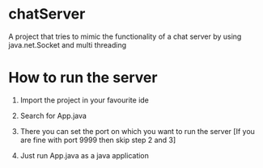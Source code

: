 # chatServer
A project that tries to mimic the functionality of a chat server by using java.net.Socket and multi threading

How to run the server
=====================

1) Import the project in your favourite ide

2) Search for App.java

3) There you can set the port on which you want to run the server
[If you are fine with port 9999 then skip step 2 and 3]

4) Just run App.java as a java application

